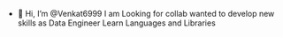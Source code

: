 - 👋 Hi, I’m @Venkat6999
I am Looking for collab wanted to develop new skills as Data Engineer
Learn Languages and Libraries
